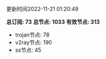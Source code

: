 更新时间2022-11-21 01:20:49

**总订阅: 73**
**总节点: 1033**
**有效节点: 313**
- trojan节点: 78
- v2ray节点: 190
- ss节点: 45
